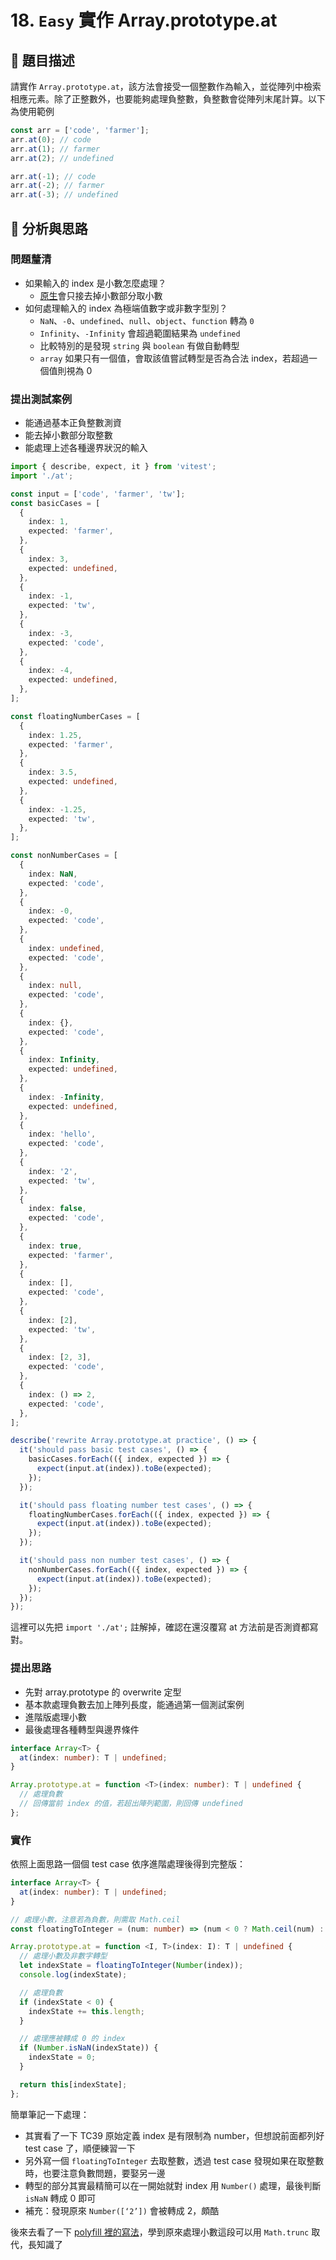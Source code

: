 # 18. `Easy` 實作 Array.prototype.at

## 🔸 題目描述

請實作 `Array.prototype.at`，該方法會接受一個整數作為輸入，並從陣列中檢索相應元素。除了正整數外，也要能夠處理負整數，負整數會從陣列末尾計算。以下為使用範例

```javascript
const arr = ['code', 'farmer'];
arr.at(0); // code
arr.at(1); // farmer
arr.at(2); // undefined

arr.at(-1); // code
arr.at(-2); // farmer
arr.at(-3); // undefined
```

## 💭 分析與思路

### 問題釐清

- 如果輸入的 index 是小數怎麼處理？
  - [原生](https://developer.mozilla.org/en-US/docs/Web/JavaScript/Reference/Global_Objects/Array/at#index)會只接去掉小數部分取小數
- 如何處理輸入的 index 為極端值數字或非數字型別？
  - `NaN`、`-0`、`undefined`、`null`、`object`、`function` 轉為 `0`
  - `Infinity`、`-Infinity` 會超過範圍結果為 `undefined`
  - 比較特別的是發現 `string` 與 `boolean` 有做自動轉型
  - `array` 如果只有一個值，會取該值嘗試轉型是否為合法 index，若超過一個值則視為 0

### 提出測試案例

- 能通過基本正負整數測資
- 能去掉小數部分取整數
- 能處理上述各種邊界狀況的輸入

```ts
import { describe, expect, it } from 'vitest';
import './at';

const input = ['code', 'farmer', 'tw'];
const basicCases = [
  {
    index: 1,
    expected: 'farmer',
  },
  {
    index: 3,
    expected: undefined,
  },
  {
    index: -1,
    expected: 'tw',
  },
  {
    index: -3,
    expected: 'code',
  },
  {
    index: -4,
    expected: undefined,
  },
];

const floatingNumberCases = [
  {
    index: 1.25,
    expected: 'farmer',
  },
  {
    index: 3.5,
    expected: undefined,
  },
  {
    index: -1.25,
    expected: 'tw',
  },
];

const nonNumberCases = [
  {
    index: NaN,
    expected: 'code',
  },
  {
    index: -0,
    expected: 'code',
  },
  {
    index: undefined,
    expected: 'code',
  },
  {
    index: null,
    expected: 'code',
  },
  {
    index: {},
    expected: 'code',
  },
  {
    index: Infinity,
    expected: undefined,
  },
  {
    index: -Infinity,
    expected: undefined,
  },
  {
    index: 'hello',
    expected: 'code',
  },
  {
    index: '2',
    expected: 'tw',
  },
  {
    index: false,
    expected: 'code',
  },
  {
    index: true,
    expected: 'farmer',
  },
  {
    index: [],
    expected: 'code',
  },
  {
    index: [2],
    expected: 'tw',
  },
  {
    index: [2, 3],
    expected: 'code',
  },
  {
    index: () => 2,
    expected: 'code',
  },
];

describe('rewrite Array.prototype.at practice', () => {
  it('should pass basic test cases', () => {
    basicCases.forEach(({ index, expected }) => {
      expect(input.at(index)).toBe(expected);
    });
  });

  it('should pass floating number test cases', () => {
    floatingNumberCases.forEach(({ index, expected }) => {
      expect(input.at(index)).toBe(expected);
    });
  });

  it('should pass non number test cases', () => {
    nonNumberCases.forEach(({ index, expected }) => {
      expect(input.at(index)).toBe(expected);
    });
  });
});
```

這裡可以先把 `import './at';` 註解掉，確認在還沒覆寫 at 方法前是否測資都寫對。

### 提出思路

- 先對 array.prototype 的 overwrite 定型
- 基本款處理負數去加上陣列長度，能通過第一個測試案例
- 進階版處理小數
- 最後處理各種轉型與邊界條件

```ts
interface Array<T> {
  at(index: number): T | undefined;
}

Array.prototype.at = function <T>(index: number): T | undefined {
  // 處理負數
  // 回傳當前 index 的值，若超出陣列範圍，則回傳 undefined
};
```

### 實作

依照上面思路一個個 test case 依序進階處理後得到完整版：

```ts
interface Array<T> {
  at(index: number): T | undefined;
}

// 處理小數，注意若為負數，則需取 Math.ceil
const floatingToInteger = (num: number) => (num < 0 ? Math.ceil(num) : Math.floor(num));

Array.prototype.at = function <I, T>(index: I): T | undefined {
  // 處理小數及非數字轉型
  let indexState = floatingToInteger(Number(index));
  console.log(indexState);

  // 處理負數
  if (indexState < 0) {
    indexState += this.length;
  }

  // 處理應被轉成 0 的 index
  if (Number.isNaN(indexState)) {
    indexState = 0;
  }

  return this[indexState];
};

```

簡單筆記一下處理：

- 其實看了一下 TC39 原始定義 index 是有限制為 number，但想說前面都列好 test case 了，順便練習一下
- 另外寫一個 `floatingToInteger` 去取整數，透過 test case 發現如果在取整數時，也要注意負數問題，要娶另一邊
- 轉型的部分其實最精簡可以在一開始就對 index 用 `Number()` 處理，最後判斷 `isNaN` 轉成 0 即可
- 補充：發現原來 `Number([‘2’])` 會被轉成 2，頗酷

後來去看了一下 [polyfill 裡的寫法](https://github.com/tc39/proposal-relative-indexing-method?tab=readme-ov-file#polyfill)，學到原來處理小數這段可以用 `Math.trunc` 取代，長知識了
